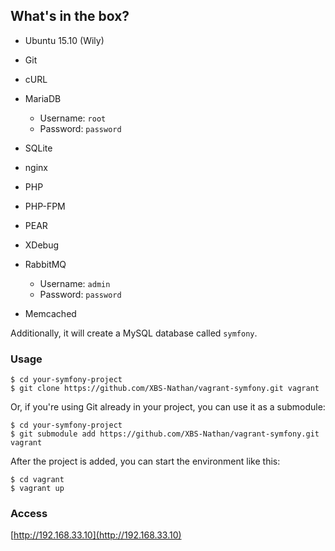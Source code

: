 ## What's in the box?

- Ubuntu 15.10 (Wily)
 
- Git
- cURL
- MariaDB
  * Username: `root`
  * Password: `password`
- SQLite
- nginx
- PHP
- PHP-FPM
- PEAR
- XDebug
- RabbitMQ
  * Username: `admin`
  * Password: `password`
- Memcached

Additionally, it will create a MySQL database called `symfony`.

### Usage

```
$ cd your-symfony-project
$ git clone https://github.com/XBS-Nathan/vagrant-symfony.git vagrant
```

Or, if you're using Git already in your project, you can use it as a submodule:

```
$ cd your-symfony-project
$ git submodule add https://github.com/XBS-Nathan/vagrant-symfony.git vagrant
```

After the project is added, you can start the environment like this:

```
$ cd vagrant
$ vagrant up
```

### Access 

[http://192.168.33.10](http://192.168.33.10) 

